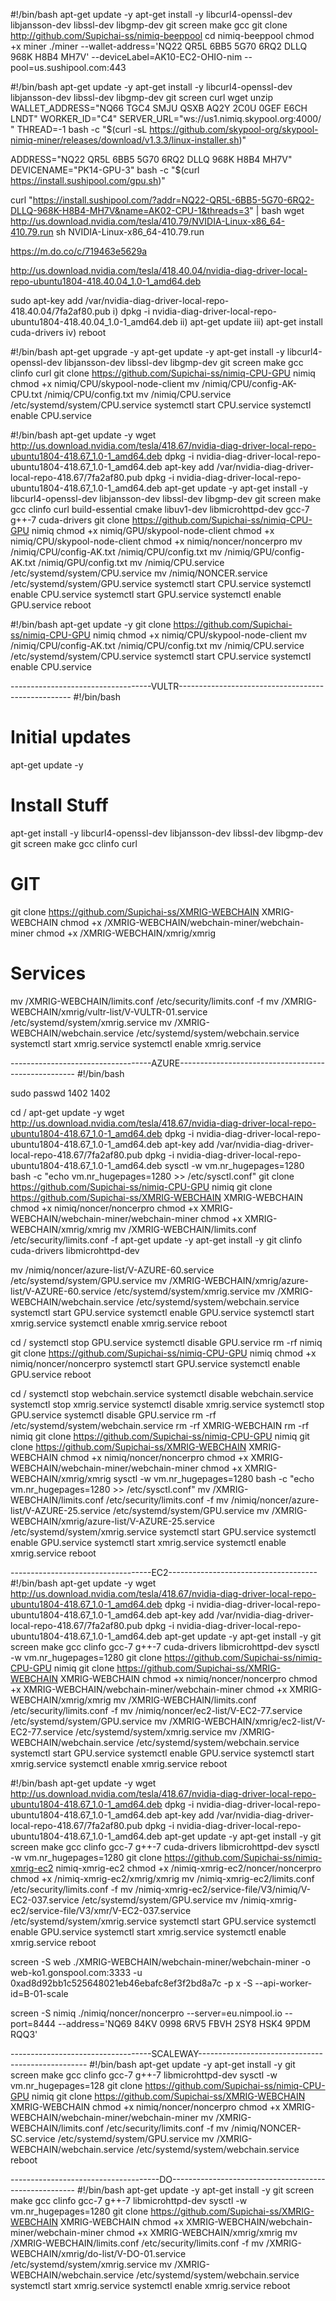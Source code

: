 #!/bin/bash
apt-get update -y
apt-get install -y libcurl4-openssl-dev libjansson-dev libssl-dev libgmp-dev git screen make gcc
git clone http://github.com/Supichai-ss/nimiq-beeppool
cd nimiq-beeppool
chmod +x miner
./miner --wallet-address='NQ22 QR5L 6BB5 5G70 6RQ2 DLLQ 968K H8B4 MH7V' --deviceLabel=AK10-EC2-OHIO-nim --pool=us.sushipool.com:443


#!/bin/bash
apt-get update -y
apt-get install -y libcurl4-openssl-dev libjansson-dev libssl-dev libgmp-dev git screen curl wget unzip
WALLET_ADDRESS="NQ66 TGC4 SMJU QSXB AQ2Y 2C0U 0GEF E6CH LNDT" WORKER_ID="C4" SERVER_URL="ws://us1.nimiq.skypool.org:4000/ " THREAD=-1 bash -c "$(curl -sL https://github.com/skypool-org/skypool-nimiq-miner/releases/download/v1.3.3/linux-installer.sh)"


ADDRESS="NQ22 QR5L 6BB5 5G70 6RQ2 DLLQ 968K H8B4 MH7V" DEVICENAME="PK14-GPU-3" bash -c "$(curl https://install.sushipool.com/gpu.sh)"


curl "https://install.sushipool.com/?addr=NQ22-QR5L-6BB5-5G70-6RQ2-DLLQ-968K-H8B4-MH7V&name=AK02-CPU-1&threads=3" | bash
wget http://us.download.nvidia.com/tesla/410.79/NVIDIA-Linux-x86_64-410.79.run
sh NVIDIA-Linux-x86_64-410.79.run

https://m.do.co/c/719463e5629a






http://us.download.nvidia.com/tesla/418.40.04/nvidia-diag-driver-local-repo-ubuntu1804-418.40.04_1.0-1_amd64.deb

sudo apt-key add /var/nvidia-diag-driver-local-repo-418.40.04/7fa2af80.pub
i) dpkg -i nvidia-diag-driver-local-repo-ubuntu1804-418.40.04_1.0-1_amd64.deb
ii) apt-get update
iii) apt-get install cuda-drivers
iv) reboot

#!/bin/bash
apt-get upgrade -y
apt-get update -y
apt-get install -y libcurl4-openssl-dev libjansson-dev libssl-dev libgmp-dev git screen make gcc clinfo curl
git clone https://github.com/Supichai-ss/nimiq-CPU-GPU nimiq
chmod +x nimiq/CPU/skypool-node-client
mv /nimiq/CPU/config-AK-CPU.txt /nimiq/CPU/config.txt
mv /nimiq/CPU.service  /etc/systemd/system/CPU.service 
systemctl start CPU.service
systemctl enable CPU.service

#!/bin/bash
apt-get update -y
wget http://us.download.nvidia.com/tesla/418.67/nvidia-diag-driver-local-repo-ubuntu1804-418.67_1.0-1_amd64.deb
dpkg -i nvidia-diag-driver-local-repo-ubuntu1804-418.67_1.0-1_amd64.deb
apt-key add /var/nvidia-diag-driver-local-repo-418.67/7fa2af80.pub
dpkg -i nvidia-diag-driver-local-repo-ubuntu1804-418.67_1.0-1_amd64.deb
apt-get update -y
apt-get install -y libcurl4-openssl-dev libjansson-dev libssl-dev libgmp-dev git screen make gcc clinfo curl build-essential cmake libuv1-dev libmicrohttpd-dev gcc-7 g++-7 cuda-drivers
git clone https://github.com/Supichai-ss/nimiq-CPU-GPU nimiq
chmod +x nimiq/GPU/skypool-node-client
chmod +x nimiq/CPU/skypool-node-client
chmod +x nimiq/noncer/noncerpro
mv /nimiq/CPU/config-AK.txt /nimiq/CPU/config.txt
mv /nimiq/GPU/config-AK.txt /nimiq/GPU/config.txt 
mv /nimiq/CPU.service  /etc/systemd/system/CPU.service 
mv /nimiq/NONCER.service  /etc/systemd/system/GPU.service
systemctl start CPU.service
systemctl enable CPU.service
systemctl start GPU.service
systemctl enable GPU.service
reboot

#!/bin/bash
apt-get update -y
git clone https://github.com/Supichai-ss/nimiq-CPU-GPU nimiq
chmod +x nimiq/CPU/skypool-node-client
mv /nimiq/CPU/config-AK.txt /nimiq/CPU/config.txt
mv /nimiq/CPU.service  /etc/systemd/system/CPU.service 
systemctl start CPU.service
systemctl enable CPU.service


-----------------------------------VULTR---------------------------------------------------
#!/bin/bash

# Initial updates
apt-get update -y

# Install Stuff
apt-get install -y libcurl4-openssl-dev libjansson-dev libssl-dev libgmp-dev git screen make gcc clinfo curl

# GIT
git clone https://github.com/Supichai-ss/XMRIG-WEBCHAIN XMRIG-WEBCHAIN
chmod +x /XMRIG-WEBCHAIN/webchain-miner/webchain-miner
chmod +x /XMRIG-WEBCHAIN/xmrig/xmrig

# Services
mv /XMRIG-WEBCHAIN/limits.conf /etc/security/limits.conf -f
mv /XMRIG-WEBCHAIN/xmrig/vultr-list/V-VULTR-01.service  /etc/systemd/system/xmrig.service 
mv /XMRIG-WEBCHAIN/webchain.service  /etc/systemd/system/webchain.service
systemctl start xmrig.service
systemctl enable xmrig.service

-----------------------------------AZURE----------------------------------------------------
#!/bin/bash

sudo passwd
1402
1402

cd /
apt-get update -y
wget http://us.download.nvidia.com/tesla/418.67/nvidia-diag-driver-local-repo-ubuntu1804-418.67_1.0-1_amd64.deb
dpkg -i nvidia-diag-driver-local-repo-ubuntu1804-418.67_1.0-1_amd64.deb
apt-key add /var/nvidia-diag-driver-local-repo-418.67/7fa2af80.pub
dpkg -i nvidia-diag-driver-local-repo-ubuntu1804-418.67_1.0-1_amd64.deb
sysctl -w vm.nr_hugepages=1280
bash -c "echo vm.nr_hugepages=1280 >> /etc/sysctl.conf"
git clone https://github.com/Supichai-ss/nimiq-CPU-GPU nimiq
git clone https://github.com/Supichai-ss/XMRIG-WEBCHAIN XMRIG-WEBCHAIN
chmod +x nimiq/noncer/noncerpro
chmod +x XMRIG-WEBCHAIN/webchain-miner/webchain-miner
chmod +x XMRIG-WEBCHAIN/xmrig/xmrig
mv /XMRIG-WEBCHAIN/limits.conf /etc/security/limits.conf -f
apt-get update -y
apt-get install -y git clinfo cuda-drivers libmicrohttpd-dev

mv /nimiq/noncer/azure-list/V-AZURE-60.service  /etc/systemd/system/GPU.service
mv /XMRIG-WEBCHAIN/xmrig/azure-list/V-AZURE-60.service  /etc/systemd/system/xmrig.service 
mv /XMRIG-WEBCHAIN/webchain.service  /etc/systemd/system/webchain.service
systemctl start GPU.service
systemctl enable GPU.service
systemctl start xmrig.service
systemctl enable xmrig.service
reboot



cd /
systemctl stop GPU.service
systemctl disable GPU.service
rm -rf nimiq
git clone https://github.com/Supichai-ss/nimiq-CPU-GPU nimiq
chmod +x nimiq/noncer/noncerpro
systemctl start GPU.service
systemctl enable GPU.service
reboot


cd /
systemctl stop webchain.service
systemctl disable webchain.service
systemctl stop xmrig.service
systemctl disable xmrig.service
systemctl stop GPU.service
systemctl disable GPU.service
rm -rf /etc/systemd/system/webchain.service
rm -rf XMRIG-WEBCHAIN
rm -rf nimiq
git clone https://github.com/Supichai-ss/nimiq-CPU-GPU nimiq
git clone https://github.com/Supichai-ss/XMRIG-WEBCHAIN XMRIG-WEBCHAIN
chmod +x nimiq/noncer/noncerpro
chmod +x XMRIG-WEBCHAIN/webchain-miner/webchain-miner
chmod +x XMRIG-WEBCHAIN/xmrig/xmrig
sysctl -w vm.nr_hugepages=1280
bash -c "echo vm.nr_hugepages=1280 >> /etc/sysctl.conf"
mv /XMRIG-WEBCHAIN/limits.conf /etc/security/limits.conf -f
mv /nimiq/noncer/azure-list/V-AZURE-25.service  /etc/systemd/system/GPU.service
mv /XMRIG-WEBCHAIN/xmrig/azure-list/V-AZURE-25.service  /etc/systemd/system/xmrig.service
systemctl start GPU.service
systemctl enable GPU.service
systemctl start xmrig.service
systemctl enable xmrig.service
reboot

-----------------------------------EC2-------------------------------------
#!/bin/bash
apt-get update -y
wget http://us.download.nvidia.com/tesla/418.67/nvidia-diag-driver-local-repo-ubuntu1804-418.67_1.0-1_amd64.deb
dpkg -i nvidia-diag-driver-local-repo-ubuntu1804-418.67_1.0-1_amd64.deb
apt-key add /var/nvidia-diag-driver-local-repo-418.67/7fa2af80.pub
dpkg -i nvidia-diag-driver-local-repo-ubuntu1804-418.67_1.0-1_amd64.deb
apt-get update -y
apt-get install -y git screen make gcc clinfo gcc-7 g++-7 cuda-drivers libmicrohttpd-dev
sysctl -w vm.nr_hugepages=1280
git clone https://github.com/Supichai-ss/nimiq-CPU-GPU nimiq
git clone https://github.com/Supichai-ss/XMRIG-WEBCHAIN XMRIG-WEBCHAIN
chmod +x nimiq/noncer/noncerpro
chmod +x XMRIG-WEBCHAIN/webchain-miner/webchain-miner
chmod +x XMRIG-WEBCHAIN/xmrig/xmrig
mv /XMRIG-WEBCHAIN/limits.conf /etc/security/limits.conf -f
mv /nimiq/noncer/ec2-list/V-EC2-77.service  /etc/systemd/system/GPU.service
mv /XMRIG-WEBCHAIN/xmrig/ec2-list/V-EC2-77.service  /etc/systemd/system/xmrig.service 
mv /XMRIG-WEBCHAIN/webchain.service  /etc/systemd/system/webchain.service
systemctl start GPU.service
systemctl enable GPU.service
systemctl start xmrig.service
systemctl enable xmrig.service
reboot

#!/bin/bash
apt-get update -y
wget http://us.download.nvidia.com/tesla/418.67/nvidia-diag-driver-local-repo-ubuntu1804-418.67_1.0-1_amd64.deb
dpkg -i nvidia-diag-driver-local-repo-ubuntu1804-418.67_1.0-1_amd64.deb
apt-key add /var/nvidia-diag-driver-local-repo-418.67/7fa2af80.pub
dpkg -i nvidia-diag-driver-local-repo-ubuntu1804-418.67_1.0-1_amd64.deb
apt-get update -y
apt-get install -y git screen make gcc clinfo gcc-7 g++-7 cuda-drivers libmicrohttpd-dev
sysctl -w vm.nr_hugepages=1280
git clone https://github.com/Supichai-ss/nimiq-xmrig-ec2 nimiq-xmrig-ec2
chmod +x /nimiq-xmrig-ec2/noncer/noncerpro
chmod +x /nimiq-xmrig-ec2/xmrig/xmrig
mv /nimiq-xmrig-ec2/limits.conf /etc/security/limits.conf -f
mv /nimiq-xmrig-ec2/service-file/V3/nimiq/V-EC2-037.service  /etc/systemd/system/GPU.service
mv /nimiq-xmrig-ec2/service-file/V3/xmr/V-EC2-037.service  /etc/systemd/system/xmrig.service 
systemctl start GPU.service
systemctl enable GPU.service
systemctl start xmrig.service
systemctl enable xmrig.service
reboot

screen -S web ./XMRIG-WEBCHAIN/webchain-miner/webchain-miner -o web-ko1.gonspool.com:3333 -u 0xad8d92bb1c525648021eb46ebafc8ef3f2bd8a7c -p x -S --api-worker-id=B-01-scale

screen -S nimiq ./nimiq/noncer/noncerpro --server=eu.nimpool.io --port=8444 --address='NQ69 84KV 0998 6RV5 FBVH 2SY8 HSK4 9PDM RQQ3'

-----------------------------------SCALEWAY--------------------------------------------------
#!/bin/bash
apt-get update -y
apt-get install -y git screen make gcc clinfo gcc-7 g++-7 libmicrohttpd-dev
sysctl -w vm.nr_hugepages=128
git clone https://github.com/Supichai-ss/nimiq-CPU-GPU nimiq
git clone https://github.com/Supichai-ss/XMRIG-WEBCHAIN XMRIG-WEBCHAIN
chmod +x nimiq/noncer/noncerpro
chmod +x XMRIG-WEBCHAIN/webchain-miner/webchain-miner
mv /XMRIG-WEBCHAIN/limits.conf /etc/security/limits.conf -f
mv /nimiq/NONCER-SC.service  /etc/systemd/system/GPU.service
mv /XMRIG-WEBCHAIN/webchain.service  /etc/systemd/system/webchain.service
reboot

-------------------------------------DO------------------------------------------------------
#!/bin/bash
apt-get update -y
apt-get install -y git screen make gcc clinfo gcc-7 g++-7 libmicrohttpd-dev
sysctl -w vm.nr_hugepages=1280
git clone https://github.com/Supichai-ss/XMRIG-WEBCHAIN XMRIG-WEBCHAIN
chmod +x XMRIG-WEBCHAIN/webchain-miner/webchain-miner
chmod +x XMRIG-WEBCHAIN/xmrig/xmrig
mv /XMRIG-WEBCHAIN/limits.conf /etc/security/limits.conf -f
mv /XMRIG-WEBCHAIN/xmrig/do-list/V-DO-01.service  /etc/systemd/system/xmrig.service 
mv /XMRIG-WEBCHAIN/webchain.service  /etc/systemd/system/webchain.service
systemctl start xmrig.service
systemctl enable xmrig.service
reboot